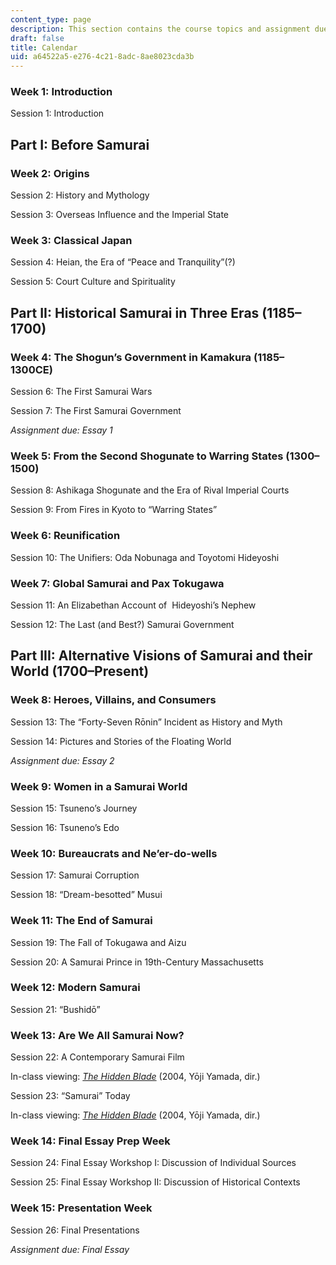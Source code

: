 ```yaml
---
content_type: page
description: This section contains the course topics and assignment due dates.
draft: false
title: Calendar
uid: a64522a5-e276-4c21-8adc-8ae8023cda3b
---
```

### Week 1: Introduction

Session 1: Introduction

## Part I: Before Samurai

### Week 2: Origins

Session 2: History and Mythology

Session 3: Overseas Influence and the Imperial State

### Week 3: Classical Japan

Session 4: Heian, the Era of “Peace and Tranquility”(?)

Session 5: Court Culture and Spirituality 

## Part II: Historical Samurai in Three Eras (1185–1700)

### Week 4: The Shogun’s Government in Kamakura (1185–1300CE)

Session 6: The First Samurai Wars

Session 7: The First Samurai Government

*Assignment due: Essay 1* 

### Week 5: From the Second Shogunate to Warring States (1300–1500)

Session 8: Ashikaga Shogunate and the Era of Rival Imperial Courts

Session 9: From Fires in Kyoto to “Warring States”

### Week 6: Reunification 

Session 10: The Unifiers: Oda Nobunaga and Toyotomi Hideyoshi

### Week 7: Global Samurai and Pax Tokugawa

Session 11: An Elizabethan Account of  Hideyoshi’s Nephew

Session 12: The Last (and Best?) Samurai Government

## Part III: Alternative Visions of Samurai and their World (1700–Present)

### Week 8: Heroes, Villains, and Consumers

Session 13: The “Forty-Seven Rōnin” Incident as History and Myth

Session 14: Pictures and Stories of the Floating World

*Assignment due: Essay 2*

### Week 9: Women in a Samurai World

Session 15: Tsuneno’s Journey

Session 16: Tsuneno’s Edo

### Week 10: Bureaucrats and Ne’er-do-wells

Session 17: Samurai Corruption

Session 18: “Dream-besotted” Musui

### Week 11: The End of Samurai

Session 19: The Fall of Tokugawa and Aizu

Session 20: A Samurai Prince in 19th-Century Massachusetts 

### Week 12: Modern Samurai

Session 21: “Bushidō”

### Week 13: Are We All Samurai Now? 

Session 22: A Contemporary Samurai Film

In-class viewing: [*The Hidden Blade*](https://www.imdb.com/title/tt0442286/?ref_=fn_al_tt_1) (2004, Yōji Yamada, dir.)

Session 23: “Samurai” Today

In-class viewing: [*The Hidden Blade*](https://www.imdb.com/title/tt0442286/?ref_=fn_al_tt_1) (2004, Yōji Yamada, dir.)

### Week 14: Final Essay Prep Week

Session 24: Final Essay Workshop I: Discussion of Individual Sources

Session 25: Final Essay Workshop II: Discussion of Historical Contexts

### Week 15: Presentation Week

Session 26: Final Presentations

*Assignment due: Final Essay*